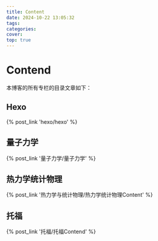 ```yaml
---
title: Content
date: 2024-10-22 13:05:32
tags:
categories:
cover:
top: true
---
```

# Contend
本博客的所有专栏的目录文章如下：
## Hexo
{% post_link 'hexo/hexo' %}
## 量子力学
{% post_link '量子力学/量子力学' %}
## 热力学统计物理
{% post_link '热力学与统计物理/热力学统计物理Content' %}
## 托福
{% post_link '托福/托福Contend' %}